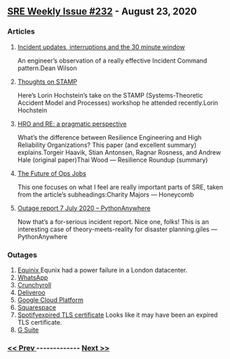 ## [SRE Weekly Issue #232](https://sreweekly.com/sre-weekly-issue-232/) - August 23, 2020
### Articles

1. [Incident updates, interruptions and the 30 minute window](https://www.unixdaemon.net/sysadmin/incident-updates-and-interruptions/)

    An engineer’s observation of a really effective Incident Command pattern.Dean Wilson
1. [Thoughts on STAMP](https://surfingcomplexity.blog/2020/08/07/thoughts-on-stamp/)

    Here’s Lorin Hochstein’s take on the STAMP (Systems-Theoretic Accident Model and Processes) workshop he attended recently.Lorin Hochstein
1. [HRO and RE: a pragmatic perspective](https://resilienceroundup.com/issues/hro-and-re-a-pragmatic-perspective/)

    What’s the difference between Resilience Engineering and High Reliability Organizations? This paper (and excellent summary) explains.Torgeir Haavik, Stian Antonsen, Ragnar Rosness, and Andrew Hale (original paper)Thai Wood — Resilience Roundup (summary)
1. [The Future of Ops Jobs](https://acloudguru.com/blog/engineering/the-future-of-ops-jobs)

    This one focuses on what I feel are really important parts of SRE, taken from the article’s subheadings:Charity Majors — Honeycomb
1. [Outage report 7 July 2020 – PythonAnywhere](https://blog.pythonanywhere.com/189/)

    Now that’s a for-serious incident report. Nice one, folks! This is an interesting case of theory-meets-reality for disaster planning.giles — PythonAnywhere
### Outages

1. [Equinix ](https://www.cbronline.com/news/equinix-outage)
    Equnix had a power failure in a London datacenter.
1. [WhatsApp](http://www.daijiworld.com/news/newsDisplay.aspx?newsID=742983)
1. [Crunchyroll](https://comicbook.com/anime/news/crunchyroll-is-down-august-2020-anime-manga/)
1. [Deliveroo](https://www.todayonline.com/deliveroo-app-and-website-down-apparent-outage)
1. [Google Cloud Platform](http://status.cloud.google.com/incident/zall/20008#20008005)
1. [Squarespace](https://status.squarespace.com/incidents/0qgk33nxl478)
1. [Spotifyexpired TLS certificate](https://twitter.com/SpotifyStatus/status/1296064517504409600)
    Looks like it may have been an expired TLS certificate.
1. [G Suite](https://www.google.com/appsstatus#hl=en&v=issue&sid=1&iid=a45de3b26d6c5872f4cfe8e3424d7a82)

### [ << Prev ](sreweekly-231.md) ------------- [ Next >> ](sreweekly-233.md)
